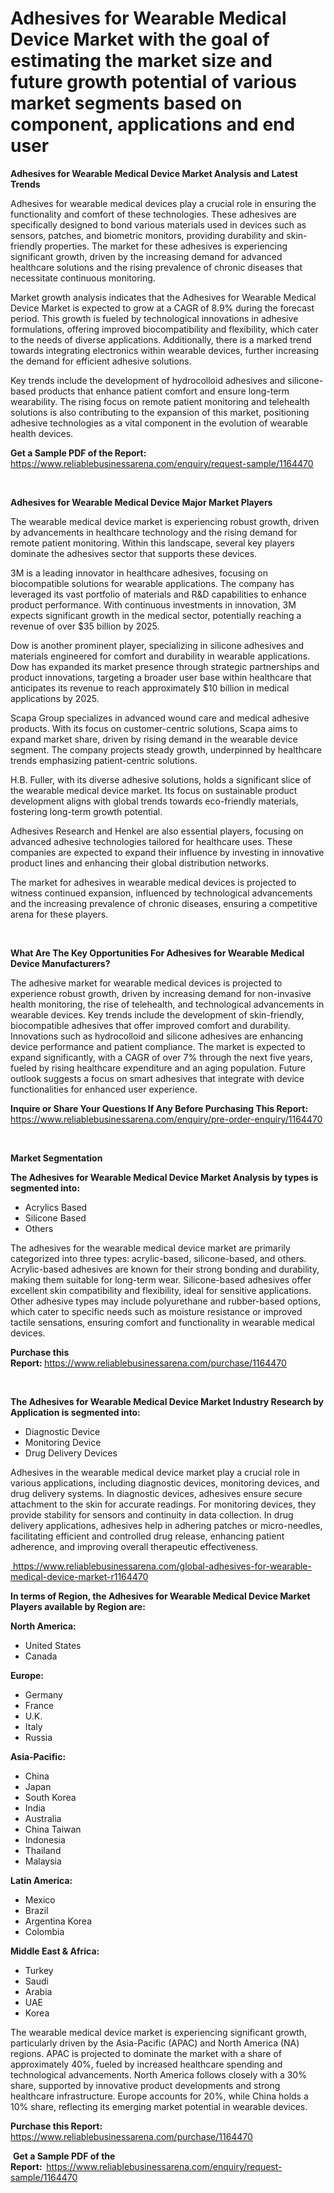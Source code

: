 <p><h1>Adhesives for Wearable Medical Device Market with the goal of estimating the market size and future growth potential of various market segments based on component, applications and end user</h1></p><p><strong>Adhesives for Wearable Medical Device Market Analysis and Latest Trends</strong></p>
<p><p>Adhesives for wearable medical devices play a crucial role in ensuring the functionality and comfort of these technologies. These adhesives are specifically designed to bond various materials used in devices such as sensors, patches, and biometric monitors, providing durability and skin-friendly properties. The market for these adhesives is experiencing significant growth, driven by the increasing demand for advanced healthcare solutions and the rising prevalence of chronic diseases that necessitate continuous monitoring.</p><p>Market growth analysis indicates that the Adhesives for Wearable Medical Device Market is expected to grow at a CAGR of 8.9% during the forecast period. This growth is fueled by technological innovations in adhesive formulations, offering improved biocompatibility and flexibility, which cater to the needs of diverse applications. Additionally, there is a marked trend towards integrating electronics within wearable devices, further increasing the demand for efficient adhesive solutions.</p><p>Key trends include the development of hydrocolloid adhesives and silicone-based products that enhance patient comfort and ensure long-term wearability. The rising focus on remote patient monitoring and telehealth solutions is also contributing to the expansion of this market, positioning adhesive technologies as a vital component in the evolution of wearable health devices.</p></p>
<p><strong>Get a Sample PDF of the Report:&nbsp;</strong> <a href="https://www.reliablebusinessarena.com/enquiry/request-sample/1164470?utm_campaign=2188&utm_medium=2&utm_source=Github&utm_content=ia&utm_term=14042025&utm_id=adhesives-for-wearable-medical-device">https://www.reliablebusinessarena.com/enquiry/request-sample/1164470</a></p>
<p>&nbsp;</p>
<p><strong>Adhesives for Wearable Medical Device Major Market Players</strong></p>
<p><p>The wearable medical device market is experiencing robust growth, driven by advancements in healthcare technology and the rising demand for remote patient monitoring. Within this landscape, several key players dominate the adhesives sector that supports these devices.</p><p>3M is a leading innovator in healthcare adhesives, focusing on biocompatible solutions for wearable applications. The company has leveraged its vast portfolio of materials and R&D capabilities to enhance product performance. With continuous investments in innovation, 3M expects significant growth in the medical sector, potentially reaching a revenue of over $35 billion by 2025.</p><p>Dow is another prominent player, specializing in silicone adhesives and materials engineered for comfort and durability in wearable applications. Dow has expanded its market presence through strategic partnerships and product innovations, targeting a broader user base within healthcare that anticipates its revenue to reach approximately $10 billion in medical applications by 2025.</p><p>Scapa Group specializes in advanced wound care and medical adhesive products. With its focus on customer-centric solutions, Scapa aims to expand market share, driven by rising demand in the wearable device segment. The company projects steady growth, underpinned by healthcare trends emphasizing patient-centric solutions.</p><p>H.B. Fuller, with its diverse adhesive solutions, holds a significant slice of the wearable medical device market. Its focus on sustainable product development aligns with global trends towards eco-friendly materials, fostering long-term growth potential.</p><p>Adhesives Research and Henkel are also essential players, focusing on advanced adhesive technologies tailored for healthcare uses. These companies are expected to expand their influence by investing in innovative product lines and enhancing their global distribution networks.</p><p>The market for adhesives in wearable medical devices is projected to witness continued expansion, influenced by technological advancements and the increasing prevalence of chronic diseases, ensuring a competitive arena for these players.</p></p>
<p>&nbsp;</p>
<p><strong>What Are The Key Opportunities For Adhesives for Wearable Medical Device Manufacturers?</strong></p>
<p><p>The adhesive market for wearable medical devices is projected to experience robust growth, driven by increasing demand for non-invasive health monitoring, the rise of telehealth, and technological advancements in wearable devices. Key trends include the development of skin-friendly, biocompatible adhesives that offer improved comfort and durability. Innovations such as hydrocolloid and silicone adhesives are enhancing device performance and patient compliance. The market is expected to expand significantly, with a CAGR of over 7% through the next five years, fueled by rising healthcare expenditure and an aging population. Future outlook suggests a focus on smart adhesives that integrate with device functionalities for enhanced user experience.</p></p>
<p><strong>Inquire or Share Your Questions If Any Before Purchasing This Report:</strong> <a href="https://www.reliablebusinessarena.com/enquiry/pre-order-enquiry/1164470?utm_campaign=2188&utm_medium=2&utm_source=Github&utm_content=ia&utm_term=14042025&utm_id=adhesives-for-wearable-medical-device">https://www.reliablebusinessarena.com/enquiry/pre-order-enquiry/1164470</a></p>
<p>&nbsp;</p>
<p><strong>Market Segmentation</strong></p>
<p><strong>The Adhesives for Wearable Medical Device Market Analysis by types is segmented into:</strong></p>
<p><ul><li>Acrylics Based</li><li>Silicone Based</li><li>Others</li></ul></p>
<p><p>The adhesives for the wearable medical device market are primarily categorized into three types: acrylic-based, silicone-based, and others. Acrylic-based adhesives are known for their strong bonding and durability, making them suitable for long-term wear. Silicone-based adhesives offer excellent skin compatibility and flexibility, ideal for sensitive applications. Other adhesive types may include polyurethane and rubber-based options, which cater to specific needs such as moisture resistance or improved tactile sensations, ensuring comfort and functionality in wearable medical devices.</p></p>
<p><strong>Purchase this Report:&nbsp;</strong><a href="https://www.reliablebusinessarena.com/purchase/1164470?utm_campaign=2188&utm_medium=2&utm_source=Github&utm_content=ia&utm_term=14042025&utm_id=adhesives-for-wearable-medical-device">https://www.reliablebusinessarena.com/purchase/1164470</a></p>
<p>&nbsp;</p>
<p><strong>The Adhesives for Wearable Medical Device Market Industry Research by Application is segmented into:</strong></p>
<p><ul><li>Diagnostic Device</li><li>Monitoring Device</li><li>Drug Delivery Devices</li></ul></p>
<p><p>Adhesives in the wearable medical device market play a crucial role in various applications, including diagnostic devices, monitoring devices, and drug delivery systems. In diagnostic devices, adhesives ensure secure attachment to the skin for accurate readings. For monitoring devices, they provide stability for sensors and continuity in data collection. In drug delivery applications, adhesives help in adhering patches or micro-needles, facilitating efficient and controlled drug release, enhancing patient adherence, and improving overall therapeutic effectiveness.</p></p>
<p><a href="https://www.reliablebusinessarena.com/global-adhesives-for-wearable-medical-device-market-r1164470?utm_campaign=2188&utm_medium=2&utm_source=Github&utm_content=ia&utm_term=14042025&utm_id=adhesives-for-wearable-medical-device">&nbsp;https://www.reliablebusinessarena.com/global-adhesives-for-wearable-medical-device-market-r1164470</a></p>
<p><strong>In terms of Region, the Adhesives for Wearable Medical Device Market Players available by Region are:</strong></p>
<p>
    <p> <strong> North America: </strong>
        <ul>
            <li>United States</li>
            <li>Canada</li>
        </ul>
        </p> 
    <p> <strong> Europe: </strong>
        <ul>
            <li>Germany</li>
            <li>France</li>
            <li>U.K.</li>
            <li>Italy</li>
            <li>Russia</li>
        </ul>
        </p> 
    <p> <strong> Asia-Pacific: </strong>
        <ul>
            <li>China</li>
            <li>Japan</li>
            <li>South Korea</li>
            <li>India</li>
            <li>Australia</li>
            <li>China Taiwan</li>
            <li>Indonesia</li>
            <li>Thailand</li>
            <li>Malaysia</li>
        </ul>
        </p> 
    <p> <strong> Latin America: </strong>
        <ul>
            <li>Mexico</li>
            <li>Brazil</li>
            <li>Argentina Korea</li>
            <li>Colombia</li>
        </ul>
        </p> 
    <p> <strong> Middle East & Africa: </strong>
        <ul>
            <li>Turkey</li>
            <li>Saudi</li>
            <li>Arabia</li>
            <li>UAE</li>
            <li>Korea</li>
        </ul>
    </p>
    </p>
<p><p>The wearable medical device market is experiencing significant growth, particularly driven by the Asia-Pacific (APAC) and North America (NA) regions. APAC is projected to dominate the market with a share of approximately 40%, fueled by increased healthcare spending and technological advancements. North America follows closely with a 30% share, supported by innovative product developments and strong healthcare infrastructure. Europe accounts for 20%, while China holds a 10% share, reflecting its emerging market potential in wearable devices.</p></p>
<p><strong>Purchase this Report: </strong><a href="https://www.reliablebusinessarena.com/purchase/1164470?utm_campaign=2188&utm_medium=2&utm_source=Github&utm_content=ia&utm_term=14042025&utm_id=adhesives-for-wearable-medical-device">https://www.reliablebusinessarena.com/purchase/1164470</a></p>
<p>&nbsp;<strong>Get a Sample PDF of the Report:&nbsp;&nbsp;</strong><a href="https://www.reliablebusinessarena.com/enquiry/request-sample/1164470?utm_campaign=2188&utm_medium=2&utm_source=Github&utm_content=ia&utm_term=14042025&utm_id=adhesives-for-wearable-medical-device">https://www.reliablebusinessarena.com/enquiry/request-sample/1164470</a></p>
<p><strong></strong></p>
<p><p></p><p></p><p></p></p>